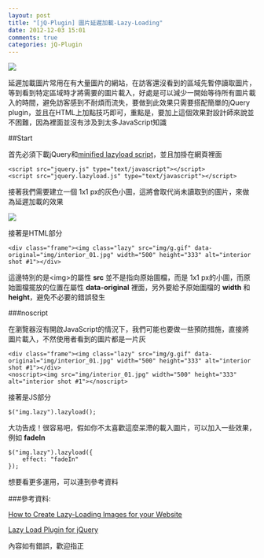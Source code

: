 ```yaml
---
layout: post
title: "[jQ-Plugin] 圖片延遲加載-Lazy-Loading"
date: 2012-12-03 15:01
comments: true
categories: jQ-Plugin
---
```


<img src="https://lh4.googleusercontent.com/-9VL-bSTiio8/ULxO_q7aPbI/AAAAAAAACAQ/R6Nns5e2_T0/s551/qwer.jpg" />

延遲加載圖片常用在有大量圖片的網站，在訪客還沒看到的區域先暫停讀取圖片，等到看到特定區域時才將需要的圖片載入，好處是可以減少一開始等待所有圖片載入的時間，避免訪客感到不耐煩而流失，要做到此效果只需要搭配簡單的jQuery plugin，並且在HTML上加點技巧即可，重點是，要加上這個效果對設計師來說並不困難，因為裡面並沒有涉及到太多JavaScript知識

<!--more-->

##Start

首先必須下載jQuery和<a href="https://raw.github.com/tuupola/jquery_lazyload/master/jquery.lazyload.min.js" target="_blank">minified lazyload script</a>，並且加掛在網頁裡面

	<script src="jquery.js" type="text/javascript"></script>
	<script src="jquery.lazyload.js" type="text/javascript"></script>
	
接著我們需要建立一個 1x1 px的灰色小圖，這將會取代尚未讀取到的圖片，來做為延遲加載的效果

<img src="https://lh4.googleusercontent.com/-GynYPKkHJnU/ULxbNG8liyI/AAAAAAAACA0/QMBzvG46740/s530/rtyu.jpg" />

接著是HTML部分

	<div class="frame"><img class="lazy" src="img/g.gif" data-original="img/interior_01.jpg" width="500" height="333" alt="interior shot #1"></div>

這邊特別的是&lt;img&gt;的屬性 **src** 並不是指向原始圖檔，而是 1x1 px的小圖，而原始圖檔擺放的位置在屬性 **data-original** 裡面，另外要給予原始圖檔的 **width** 和 **height**，避免不必要的錯誤發生

###noscript

在瀏覽器沒有開啟JavaScript的情況下，我們可能也要做一些預防措施，直接將圖片載入，不然使用者看到的圖片都是一片灰

	<div class="frame"><img class="lazy" src="img/g.gif" data-original="img/interior_01.jpg" width="500" height="333" alt="interior shot #1"></div>
	<noscript><img src="img/interior_01.jpg" width="500" height="333" alt="interior shot #1"></noscript>
	
接著是JS部分

	$("img.lazy").lazyload();
	
大功告成！很容易吧，假如你不太喜歡這麼呆滯的載入圖片，可以加入一些效果，例如 **fadeIn**

	$("img.lazy").lazyload({
		effect: "fadeIn"
	});
	
想要看更多運用，可以連到參考資料

###參考資料:

<a href="http://speckyboy.com/2012/10/18/how-to-create-lazy-loading-images-for-your-website/" target="_blank">How to Create Lazy-Loading Images for your Website</a>

<a href="http://www.appelsiini.net/projects/lazyload" target="_blank">Lazy Load Plugin for jQuery</a>

內容如有錯誤，歡迎指正